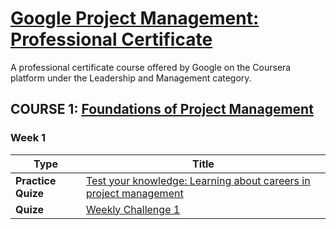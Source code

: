 # [Google Project Management: Professional Certificate](https://www.coursera.org/professional-certificates/google-project-management)

A professional certificate course offered by Google on the Coursera platform under the Leadership and Management category. 


## COURSE 1: [Foundations of Project Management](https://www.coursera.org/learn/project-management-foundations?specialization=google-project-management) 
### Week 1 

|Type |Title  |
|--- | --- | 
|**Practice Quize**| [Test your knowledge: Learning about careers in project management](https://github.com/repans/Google-Project-Management-Professional-Certificate/blob/main/Course-1:%20Foundations%20of%20Project%20Management/Week-1/Test%20your%20knowledge:%20Learning%20about%20careers%20in%20project%20management%20.md)|
|**Quize**| [Weekly Challenge 1](https://github.com/repans/Google-Project-Management-Professional-Certificate/blob/main/Course-1:%20Foundations%20of%20Project%20Management/Week-1/Weekly%20Challenge%201%20.md) | 
